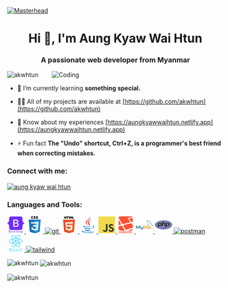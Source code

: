 [![Masterhead](https://img.shields.io/badge/-MASTERHEAD-black?style=for-the-badge&logo=github&logoColor=white)](https://github.com/akwhtun)
<h1 align="center">Hi 👋, I'm Aung Kyaw Wai Htun</h1>
<h3 align="center">A passionate web developer from Myanmar</h3>
<img align="right" width="400" src="https://user-images.githubusercontent.com/69011963/137184767-79a13ec7-1bb3-4341-a6da-3a149c9c159a.gif" alt="Coding" />
<p align="left"> <img src="https://komarev.com/ghpvc/?username=akwhtun&label=Profile%20views&color=0e75b6&style=flat" alt="akwhtun" /> </p>

- 🌱 I’m currently learning **something special.**

- 👨‍💻 All of my projects are available at [https://github.com/akwhtun](https://github.com/akwhtun)

- 📄 Know about my experiences [https://aungkyawwaihtun.netlify.app](https://aungkyawwaihtun.netlify.app)

- ⚡ Fun fact **The "Undo" shortcut, Ctrl+Z, is a programmer's best friend when correcting mistakes.**

<h3 align="left">Connect with me:</h3>
<p align="left">
<a href="https://www.facebook.com/profile.php?id=100087490458440&mibextid=JRoKGi" target="blank"><img align="center" src="https://raw.githubusercontent.com/rahuldkjain/github-profile-readme-generator/master/src/images/icons/Social/facebook.svg" alt="aung kyaw wai htun" height="30" width="40" /></a>
</p>

<h3 align="left">Languages and Tools:</h3>
<p align="left"> <a href="https://getbootstrap.com" target="_blank" rel="noreferrer"> <img src="https://raw.githubusercontent.com/devicons/devicon/master/icons/bootstrap/bootstrap-plain-wordmark.svg" alt="bootstrap" width="40" height="40"/> </a> <a href="https://www.w3schools.com/css/" target="_blank" rel="noreferrer"> <img src="https://raw.githubusercontent.com/devicons/devicon/master/icons/css3/css3-original-wordmark.svg" alt="css3" width="40" height="40"/> </a> <a href="https://git-scm.com/" target="_blank" rel="noreferrer"> <img src="https://www.vectorlogo.zone/logos/git-scm/git-scm-icon.svg" alt="git" width="40" height="40"/> </a> <a href="https://www.w3.org/html/" target="_blank" rel="noreferrer"> <img src="https://raw.githubusercontent.com/devicons/devicon/master/icons/html5/html5-original-wordmark.svg" alt="html5" width="40" height="40"/> </a> <a href="https://www.java.com" target="_blank" rel="noreferrer"> <img src="https://raw.githubusercontent.com/devicons/devicon/master/icons/java/java-original.svg" alt="java" width="40" height="40"/> </a> <a href="https://developer.mozilla.org/en-US/docs/Web/JavaScript" target="_blank" rel="noreferrer"> <img src="https://raw.githubusercontent.com/devicons/devicon/master/icons/javascript/javascript-original.svg" alt="javascript" width="40" height="40"/> </a> <a href="https://laravel.com/" target="_blank" rel="noreferrer"> <img src="https://raw.githubusercontent.com/devicons/devicon/master/icons/laravel/laravel-plain-wordmark.svg" alt="laravel" width="40" height="40"/> </a> <a href="https://www.mysql.com/" target="_blank" rel="noreferrer"> <img src="https://raw.githubusercontent.com/devicons/devicon/master/icons/mysql/mysql-original-wordmark.svg" alt="mysql" width="40" height="40"/> </a> <a href="https://www.php.net" target="_blank" rel="noreferrer"> <img src="https://raw.githubusercontent.com/devicons/devicon/master/icons/php/php-original.svg" alt="php" width="40" height="40"/> </a> <a href="https://postman.com" target="_blank" rel="noreferrer"> <img src="https://www.vectorlogo.zone/logos/getpostman/getpostman-icon.svg" alt="postman" width="40" height="40"/> </a> <a href="https://reactjs.org/" target="_blank" rel="noreferrer"> <img src="https://raw.githubusercontent.com/devicons/devicon/master/icons/react/react-original-wordmark.svg" alt="react" width="40" height="40"/> </a> <a href="https://tailwindcss.com/" target="_blank" rel="noreferrer"> <img src="https://www.vectorlogo.zone/logos/tailwindcss/tailwindcss-icon.svg" alt="tailwind" width="40" height="40"/> </a> </p>

<p><img align="left" src="https://github-readme-stats.vercel.app/api/top-langs?username=akwhtun&show_icons=true&locale=en&layout=compact" alt="akwhtun" /></p>

<p>&nbsp;<img align="center" src="https://github-readme-stats.vercel.app/api?username=akwhtun&show_icons=true&locale=en" alt="akwhtun" /></p>

<p><img align="center" src="https://github-readme-streak-stats.herokuapp.com/?user=akwhtun&" alt="akwhtun" /></p>

